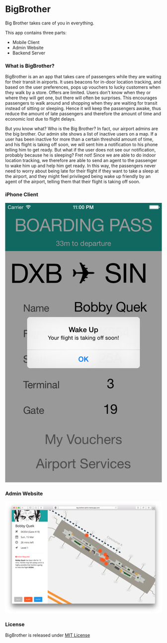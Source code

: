 # BigBrother
Big Brother takes care of you in everything. 


This app contains three parts:
* Mobile Client
* Admin Website
* Backend Server


### What is BigBrother?
BigBrother is an an app that takes care of passengers while they are waiting for their transit in airports. 
It uses beacons for in-door location tracking, and based on the user preferences, pops up vouchers to lucky customers when they walk by a store. Offers are limited. Users don't know when they or where they will get one, but there will often be surprises. This encourages passengers to walk around and shopping when they are waiting for transit instead of sitting or sleeping. Hence it will keep the passengers awake, thus reduce the amount of late passengers and therefore the amount of time and economic lost due to flight delays. 

But you know what? Who is the Big Brother? In fact, our airport admins are the big brother. Our admin site shows a list of inactive users on a map. If a user has been inactive for more than a certain threshold amount of time, and his flight is taking off soon, we will sent him a notification to his phone telling him to get ready. But what if the user does not see our notification, probably because he is sleeping? Fret not! Since we are able to do indoor location tracking, we therefore are able to send an agent to the passenger to wake him up and help him get ready. In this way, the passengers never need to worry about being late for their flight if they want to take a sleep at the airport, and they might feel privileged being wake up friendly by an agent of the airport, telling them that their flight is taking off soon. 


### iPhone Client
![iphone_screenshot](ios_screenshot.png)

### Admin Website
![admin_screenshot](admin_screenshot.png)

### License
BigBrother is released under [MIT License](http://www.opensource.org/licenses/MIT)
